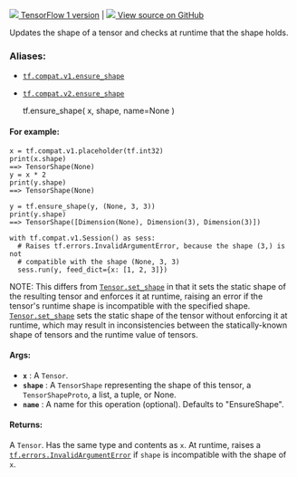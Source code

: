 [ ![](https://tensorflow.google.cn/images/tf_logo_32px.png) TensorFlow 1
version](/versions/r1.15/api_docs/python/tf/ensure_shape) |  [
![](https://tensorflow.google.cn/images/GitHub-Mark-32px.png) View source on
GitHub
](https://github.com/tensorflow/tensorflow/blob/r2.0/tensorflow/python/ops/check_ops.py#L2217-L2262)  
  
  
Updates the shape of a tensor and checks at runtime that the shape holds.

### Aliases:

  * [`tf.compat.v1.ensure_shape`](/api_docs/python/tf/ensure_shape)
  * [`tf.compat.v2.ensure_shape`](/api_docs/python/tf/ensure_shape)

    
    
    tf.ensure_shape(
        x,
        shape,
        name=None
    )
    

#### For example:

    
    
    x = tf.compat.v1.placeholder(tf.int32)
    print(x.shape)
    ==> TensorShape(None)
    y = x * 2
    print(y.shape)
    ==> TensorShape(None)
    
    y = tf.ensure_shape(y, (None, 3, 3))
    print(y.shape)
    ==> TensorShape([Dimension(None), Dimension(3), Dimension(3)])
    
    with tf.compat.v1.Session() as sess:
      # Raises tf.errors.InvalidArgumentError, because the shape (3,) is not
      # compatible with the shape (None, 3, 3)
      sess.run(y, feed_dict={x: [1, 2, 3]})
    
    

NOTE: This differs from
[`Tensor.set_shape`](https://tensorflow.google.cn/api_docs/python/tf/Tensor#set_shape)
in that it sets the static shape of the resulting tensor and enforces it at
runtime, raising an error if the tensor's runtime shape is incompatible with
the specified shape.
[`Tensor.set_shape`](https://tensorflow.google.cn/api_docs/python/tf/Tensor#set_shape)
sets the static shape of the tensor without enforcing it at runtime, which may
result in inconsistencies between the statically-known shape of tensors and
the runtime value of tensors.

#### Args:

  * **`x`** : A `Tensor`.
  * **`shape`** : A `TensorShape` representing the shape of this tensor, a `TensorShapeProto`, a list, a tuple, or None.
  * **`name`** : A name for this operation (optional). Defaults to "EnsureShape".

#### Returns:

A `Tensor`. Has the same type and contents as `x`. At runtime, raises a
[`tf.errors.InvalidArgumentError`](https://tensorflow.google.cn/api_docs/python/tf/errors/InvalidArgumentError)
if `shape` is incompatible with the shape of `x`.

